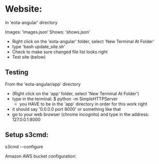 # Website:

in 'eota-angular' directory

Images: ‘images.json’
Shows: ‘shows.json’

- Right click on the 'eota-angular' folder, select 'New Terminal At Folder'
- type 'bash update_site.sh'
- Check to make sure changed file list looks right
- Test site (below)

## Testing

From the 'eota-angular/app' directory

- (Right click on the 'app' folder, select 'New Terminal At Folder')
- type in the terminal: $ python -m SimpleHTTPServer
	- you HAVE to be in the 'app' directory in order for this work right
- it should say '0.0.0.0 port 8000' or something like that
- go to your web browser (chrome incognito) and type in the address: 127.0.0.1:8000

## Setup s3cmd:

s3cmd --configure

Amazon AWS bucket configuration:

